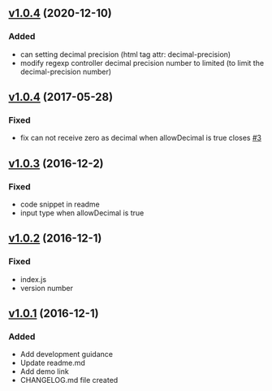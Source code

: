 <a name="1.0.4"></a>
## [v1.0.4](https://github.com/changLiuUNSW/angular-numeric-input/compare/1.0.3...1.0.4) (2020-12-10)

### Added

- can setting decimal precision (html tag attr: decimal-precision)
- modify regexp controller decimal precision number to limited (to limit the decimal-precision number)

<a name="1.0.4"></a>
## [v1.0.4](https://github.com/changLiuUNSW/angular-numeric-input/compare/1.0.3...1.0.4) (2017-05-28)

### Fixed

- fix can not receive zero as decimal when allowDecimal is true closes [#3](https://github.com/changLiuUNSW/angular-numeric-input/issues/3)

<a name="1.0.3"></a>
## [v1.0.3](https://github.com/changLiuUNSW/angular-numeric-input/compare/1.0.2...1.0.3) (2016-12-2)

### Fixed

- code snippet in readme
- input type when allowDecimal is true

<a name="1.0.2"></a>
## [v1.0.2](https://github.com/changLiuUNSW/angular-numeric-input/compare/1.0.1...1.0.2) (2016-12-1)

### Fixed

- index.js
- version number

<a name="1.0.1"></a>

## [v1.0.1](https://github.com/changLiuUNSW/angular-numeric-input/compare/1.0.0...1.0.1) (2016-12-1)

### Added

- Add development guidance
- Update readme.md
- Add demo link
- CHANGELOG.md file created


